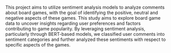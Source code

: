 This project aims to utilize sentiment analysis models to analyze comments about
board games, with the goal of identifying the positive, neutral and negative
aspects of these games. This study aims to explore board game data to uncover
insights regarding user preferences and factors contributing to game popularity.
By leveraging sentiment analysis, particularly through BERT-based models, we
classified user comments into sentiment categories and further analyzed these
sentiments with respect to specific aspects of the games.
